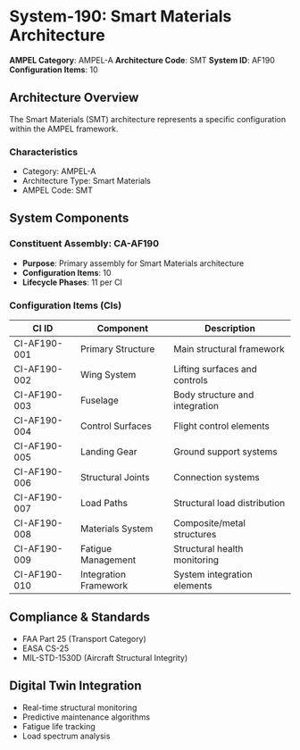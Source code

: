 # System-190: Smart Materials Architecture

**AMPEL Category**: AMPEL-A
**Architecture Code**: SMT
**System ID**: AF190
**Configuration Items**: 10

## Architecture Overview

The Smart Materials (SMT) architecture represents a specific configuration within the AMPEL framework.

### Characteristics
- Category: AMPEL-A
- Architecture Type: Smart Materials
- AMPEL Code: SMT

## System Components

### Constituent Assembly: CA-AF190
- **Purpose**: Primary assembly for Smart Materials architecture
- **Configuration Items**: 10
- **Lifecycle Phases**: 11 per CI

### Configuration Items (CIs)

| CI ID | Component | Description |
|-------|-----------|-------------|
| CI-AF190-001 | Primary Structure | Main structural framework |
| CI-AF190-002 | Wing System | Lifting surfaces and controls |
| CI-AF190-003 | Fuselage | Body structure and integration |
| CI-AF190-004 | Control Surfaces | Flight control elements |
| CI-AF190-005 | Landing Gear | Ground support systems |
| CI-AF190-006 | Structural Joints | Connection systems |
| CI-AF190-007 | Load Paths | Structural load distribution |
| CI-AF190-008 | Materials System | Composite/metal structures |
| CI-AF190-009 | Fatigue Management | Structural health monitoring |
| CI-AF190-010 | Integration Framework | System integration elements |

## Compliance & Standards
- FAA Part 25 (Transport Category)
- EASA CS-25
- MIL-STD-1530D (Aircraft Structural Integrity)

## Digital Twin Integration
- Real-time structural monitoring
- Predictive maintenance algorithms
- Fatigue life tracking
- Load spectrum analysis

